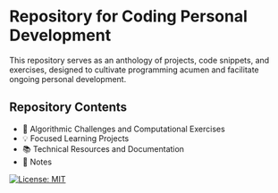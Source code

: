 # Repository for Coding Personal Development

This repository serves as an anthology of projects, code snippets, and exercises, designed to cultivate programming acumen and facilitate ongoing personal development.

## Repository Contents

- 🚀 Algorithmic Challenges and Computational Exercises
- 💡 Focused Learning Projects
- 📚 Technical Resources and Documentation
- 📝 Notes 


[![License: MIT](https://img.shields.io/badge/License-MIT-yellow.svg)](LICENSE.txt)
